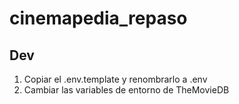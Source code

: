# cinemapedia_repaso



## Dev

1. Copiar el .env.template y renombrarlo a .env
2. Cambiar las variables de entorno de TheMovieDB